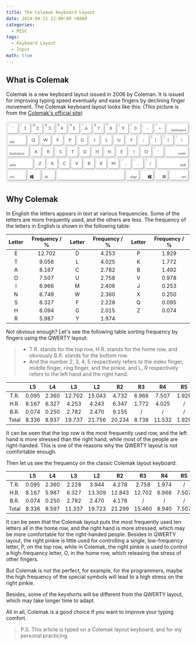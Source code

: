 ```yaml
---
title: The Colemak Keyboard Layout
date: 2024-09-21 22:00:00 +0800
categories:
  - MISC
tags:
  - Keyboard Layout
  - Input
math: true
---
```


## What is Colemak

Colemak is a new keyboard layout issued in 2006 by Coleman. It is issued for improving typing speed eventually and ease fingers by declining finger movement. The Colemak keyboard layout looks like this: (This picture is from the [Colemak's official site](https://colemak.com/))

![Colemak](/assets/img/in_post/202409/Colemak3.png)

## Why Colemak

In English the letters appears in text at various frequencies. Some of the letters are more frequently used, and the others are less. The frequency of the letters in English is shown in the following table:

| Letter | Frequency / % | Letter | Frequency / % | Letter | Frequency / % |
| :----: | :-----------: | :----: | :-----------: | :----: | :-----------: |
|   E    |    12.702     |   D    |     4.253     |   P    |     1.929     |
|   T    |     9.056     |   L    |     4.025     |   K    |     1.772     |
|   A    |     8.167     |   C    |     2.782     |   B    |     1.492     |
|   O    |     7.507     |   U    |     2.758     |   V    |     0.978     |
|   I    |     6.966     |   M    |     2.406     |   J    |     0.253     |
|   N    |     6.749     |   W    |     2.360     |   X    |     0.250     |
|   S    |     6.327     |   F    |     2.228     |   Q    |     0.095     |
|   H    |     6.094     |   G    |     2.015     |   Z    |     0.074     |
|   R    |     5.987     |   Y    |     1.974     |        |               |

Not obvious enough? Let's see the following table sorting frequency by fingers using the QWERTY layout:

> - T.R. stands for the top row, H.R. stands for the home row, and obviously B.R. stands for the bottom row.
> - And the number 2, 3, 4, 5 respectively refers to the index finger, middle finger, ring finger, and the pinkie, and L, R respectively refers to the left hand and the right hand.

|       |  L5   |  L4   |   L3   |   L2   |   R2   |  R3   |   R4   |  R5   | Total  |
| :---: | :---: | :---: | :----: | :----: | :----: | :---: | :----: | :---: | :----: |
| T.R.  | 0.095 | 2.360 | 12.702 | 15.043 | 4.732  | 6.966 | 7.507  | 1.929 | 51.334 |
| H.R.  | 8.167 | 6.327 | 4.253  | 4.243  | 6.347  | 1.772 | 4.025  |   /   | 35.134 |
| B.R.  | 0.074 | 0.250 | 2.782  | 2.470  | 9.155  |   /   |   /    |   /   | 14.731 |
| Total | 8.336 | 8.937 | 19.737 | 21.756 | 20.234 | 8.738 | 11.532 | 1.929 |  100   |

It can be seen that the top row is the most frequently used row, and the left hand is more stressed than the right hand, while most of the people are right-handed. This is one of the reasons why the QWERTY layout is not comfortable enough.

Then let us see the frequency on the classic Colemak layout keyboard:

|       |  L5   |  L4   |   L3   |   L2   |   R2   |   R3   |  R4   |  R5   | Total  |
| :---: | :---: | :---: | :----: | :----: | :----: | :----: | :---: | :---: | :----: |
| T.R.  | 0.095 | 2.360 | 2.228  | 3.944  | 4.278  | 2.758  | 1.974 |   /   | 17.637 |
| H.R.  | 8.167 | 5.987 | 6.327  | 13.309 | 12.843 | 12.702 | 6.966 | 7.507 | 73.808 |
| B.R.  | 0.074 | 0.250 | 2.782  | 2.470  | 4.178  |   /    |   /   |   /   | 9.754  |
| Total | 8.336 | 8.597 | 11.337 | 19.723 | 21.299 | 15.460 | 8.940 | 7.507 |  100   |

It can be seen that the Colemak layout puts the most frequently used ten letters all in the home row, and the right hand is more stressed, which may be more comfortable for the right-handed people. Besides in QWERTY layout, the right pinkie is little used for controlling a single, low-frequency letter, P, on the top row, while in Colemak, the right pinkie is used to control a high-frequency letter, O, in the home row, which releasing the stress of other fingers. 

But Colemak is not the perfect, for example, for the programmers, maybe the high frequency of the special symbols will lead to a high stress on the right pinkie.

Besides, some of the keyshorts will be different from the QWERTY layout, which may take longer time to adapt.

All in all, Colemak is a good choice if you want to improve your typing comfort.

> P.S. This article is typed on a Colemak layout keyboard, and for my personal practicing.
